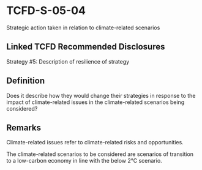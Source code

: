 # TCFD-S-05-04

Strategic action taken in relation to climate-related scenarios

## Linked TCFD Recommended Disclosures

Strategy #5: Description of resilience of strategy

## Definition

Does it describe how they would change their strategies in response to the impact of climate-related issues in the climate-related scenarios being considered?

## Remarks

Climate-related issues refer to climate-related risks and opportunities.

The climate-related scenarios to be considered are scenarios of transition to a low-carbon economy in line with the below 2°C scenario.
